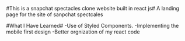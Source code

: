 #This is a snapchat spectacles clone website built in react js#
A landing page for the site of sanpchat spectcales

#What I Have Learned#
-Use of Styled Components.
-Implementing the mobile first design
-Better orgnization of my react code
